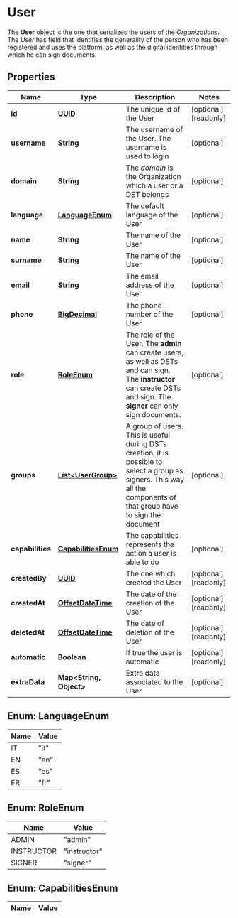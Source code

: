 

# User

The **User** object is the one that serializes the users of the _Organizations_. The _User_ has field that identifies the generality of the person who has been registered and uses the platform, as well as the digital identities through which he can sign documents. 
## Properties

Name | Type | Description | Notes
------------ | ------------- | ------------- | -------------
**id** | [**UUID**](UUID.md) | The unique id of the User |  [optional] [readonly]
**username** | **String** | The username of the User. The username is used to login |  [optional]
**domain** | **String** | The _domain_ is the Organization which a user or a DST belongs |  [optional]
**language** | [**LanguageEnum**](#LanguageEnum) | The default language of the User |  [optional]
**name** | **String** | The name of the User |  [optional]
**surname** | **String** | The name of the User |  [optional]
**email** | **String** | The email address of the User |  [optional]
**phone** | [**BigDecimal**](BigDecimal.md) | The phone number of the User |  [optional]
**role** | [**RoleEnum**](#RoleEnum) | The role of the User. The **admin** can create users, as well as DSTs and can sign. The **instructor** can create DSTs and sign. The **signer** can only sign documents.  |  [optional]
**groups** | [**List&lt;UserGroup&gt;**](UserGroup.md) | A group of users. This is useful during DSTs creation, it is possible to select a group as signers. This way all the components of that group have to sign the document |  [optional]
**capabilities** | [**CapabilitiesEnum**](#CapabilitiesEnum) | The capabilities represents the action a user is able to do |  [optional]
**createdBy** | [**UUID**](UUID.md) | The one which created the User |  [optional] [readonly]
**createdAt** | [**OffsetDateTime**](OffsetDateTime.md) | The date of the creation of the User |  [optional] [readonly]
**deletedAt** | [**OffsetDateTime**](OffsetDateTime.md) | The date of deletion of the User |  [optional] [readonly]
**automatic** | **Boolean** | If true the user is automatic |  [optional] [readonly]
**extraData** | **Map&lt;String, Object&gt;** | Extra data associated to the User |  [optional]



## Enum: LanguageEnum

Name | Value
---- | -----
IT | &quot;it&quot;
EN | &quot;en&quot;
ES | &quot;es&quot;
FR | &quot;fr&quot;



## Enum: RoleEnum

Name | Value
---- | -----
ADMIN | &quot;admin&quot;
INSTRUCTOR | &quot;instructor&quot;
SIGNER | &quot;signer&quot;



## Enum: CapabilitiesEnum

Name | Value
---- | -----



